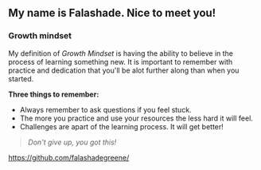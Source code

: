
## My name is Falashade. Nice to meet you!

### **Growth mindset**

My definition of _Growth Mindset_ is having the ability to believe in the process of learning something new. It is important to remember with practice and dedication that you'll be alot further along than when you started. 

**Three things to remember:**

- Always remember to ask questions if you feel stuck.
- The more you practice and use your resources the less hard it will feel.
- Challenges are apart of the learning process. It will get better! 

> *Don't give up, you got this!*



<https://github.com/falashadegreene/>
